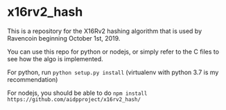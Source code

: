 # x16rv2_hash

This is a repository for the X16Rv2 hashing algorithm that is used by Ravencoin beginning October 1st, 2019.

You can use this repo for python or nodejs, or simply refer to the C files to see how the algo is implemented.

For python, run ``python setup.py install`` (virtualenv with python 3.7 is my recommendation)

For nodejs, you should be able to do ``npm install https://github.com/aidpproject/x16rv2_hash/``

